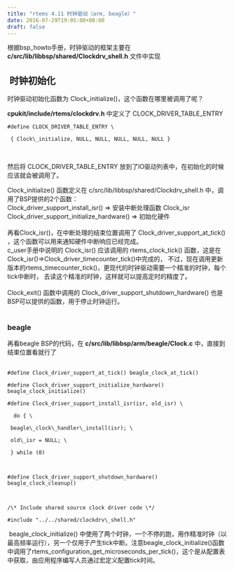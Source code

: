 ```yaml
---
title: "rtems 4.11 时钟驱动（arm, beagle）"
date: 2016-07-29T19:05:00+08:00
draft: false
---
```


根据bsp\_howto手册，时钟驱动的框架主要在 **c/src/lib/libbsp/shared/Clockdrv\_shell.h** 文件中实现


 时钟初始化
------


时钟驱动初始化函数为 Clock\_initialize()，这个函数在哪里被调用了呢？


**cpukit/include/rtems/clockdrv.h** 中定义了 CLOCK\_DRIVER\_TABLE\_ENTRY




```
#define CLOCK_DRIVER_TABLE_ENTRY \
 { Clock\_initialize, NULL, NULL, NULL, NULL, NULL } 
```


 


然后将 CLOCK\_DRIVER\_TABLE\_ENTRY 放到了IO驱动列表中，在初始化的时候应该就会被调用了。


  
Clock\_initialize() 函数定义在 c/src/lib/libbsp/shared/Clockdrv\_shell.h 中，调用了BSP提供的2个函数：   
Clock\_driver\_support\_install\_isr() => 安装中断处理函数 Clock\_isr  
Clock\_driver\_support\_initialize\_hardware() => 初始化硬件   
   
再看Clock\_isr()，在中断处理的结束位置调用了 Clock\_driver\_support\_at\_tick() ，这个函数可以用来通知硬件中断响应已经完成。  
c\_user手册中说明的 Clock\_isr() 应该调用的 rtems\_clock\_tick() 函数，这是在 Clock\_isr()=>Clock\_driver\_timecounter\_tick()中完成的， 不过，现在调用更新版本的rtems\_timecounter\_tick()，更现代的时钟驱动需要一个精准的时钟，每个tick中断时， 去读这个精准的时钟，这样就可以提高定时的精度了。   
   
Clock\_exit() 函数中调用的 Clock\_driver\_support\_shutdown\_hardware() 也是BSP可以提供的函数，用于停止时钟运行。  
 


### beagle


再看beagle BSP的代码，在 **c/src/lib/libbsp/arm/beagle/Clock.c** 中，直接到结束位置看就行了  
 




```
#define Clock_driver_support_at_tick() beagle_clock_at_tick()
#define Clock_driver_support_initialize_hardware() beagle_clock_initialize()
#define Clock_driver_support_install_isr(isr, old_isr) \
  do { \
 beagle\_clock\_handler\_install(isr); \
 old\_isr = NULL; \
 } while (0)
 
#define Clock_driver_support_shutdown_hardware() beagle_clock_cleanup()
 
/\* Include shared source clock driver code \*/
#include "../../shared/clockdrv\_shell.h" 
```


 beagle\_clock\_initialize() 中使用了两个时钟，一个不停的跑，用作精准时钟（以最高频率运行），另一个仅用于产生tick中断。注意beagle\_clock\_initialize()函数中调用了rtems\_configuration\_get\_microseconds\_per\_tick()，这个是从配置表中获取，由应用程序编写人员通过宏定义配置tick时间。


